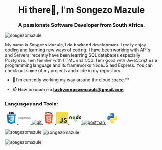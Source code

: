<h1 align="center">Hi there👋, I'm Songezo Mazule</h1>
<h3 align="center">A passionate Software Developer from South Africa.</h3>

<p align="left"> <img src="https://komarev.com/ghpvc/?username=songezomazule&label=Profile%20views&color=0e75b6&style=flat" alt="songezomazule" /> </p>


My name is Songezo Mazule, I do backend development. I really enjoy coding and learning new ways of coding. I have been working with API's and Servers, recently have been learning SQL databases especially Postgress.
I am familior with HTML and CSS.
I am good with JavaScript as a programming language and its frameworks NodeJS and Express.
You can check out some of my projects and code in my repository.

- 🌱 I’m currently working my way around the cloud space.**

- 📫 How to reach me **luckysongezomazule@gmail.com**

<p align="left">
</p>

<h3 align="left">Languages and Tools:</h3>
<p align="left"> <a href="https://www.w3schools.com/css/" target="_blank" rel="noreferrer"> <img src="https://raw.githubusercontent.com/devicons/devicon/master/icons/css3/css3-original-wordmark.svg" alt="css3" width="40" height="40"/> </a> <a href="https://expressjs.com" target="_blank" rel="noreferrer"> <img src="https://raw.githubusercontent.com/devicons/devicon/master/icons/express/express-original-wordmark.svg" alt="express" width="40" height="40"/> </a> <a href="https://git-scm.com/" target="_blank" rel="noreferrer"> <img src="https://www.vectorlogo.zone/logos/git-scm/git-scm-icon.svg" alt="git" width="40" height="40"/> </a> <a href="https://www.w3.org/html/" target="_blank" rel="noreferrer"> <img src="https://raw.githubusercontent.com/devicons/devicon/master/icons/html5/html5-original-wordmark.svg" alt="html5" width="40" height="40"/> </a> <a href="https://developer.mozilla.org/en-US/docs/Web/JavaScript" target="_blank" rel="noreferrer"> <img src="https://raw.githubusercontent.com/devicons/devicon/master/icons/javascript/javascript-original.svg" alt="javascript" width="40" height="40"/> </a> <a href="https://nodejs.org" target="_blank" rel="noreferrer"> <img src="https://raw.githubusercontent.com/devicons/devicon/master/icons/nodejs/nodejs-original-wordmark.svg" alt="nodejs" width="40" height="40"/> </a> <a href="https://postman.com" target="_blank" rel="noreferrer"> <img src="https://www.vectorlogo.zone/logos/getpostman/getpostman-icon.svg" alt="postman" width="40" height="40"/> </a> <a href="https://www.python.org" target="_blank" rel="noreferrer"> <img src="https://raw.githubusercontent.com/devicons/devicon/master/icons/python/python-original.svg" alt="python" width="40" height="40"/> </a> </p>

<p><img align="left" src="https://github-readme-stats.vercel.app/api/top-langs?username=songezomazule&show_icons=true&locale=en&layout=compact" alt="songezomazule" /></p>

<p>&nbsp;<img align="center" src="https://github-readme-stats.vercel.app/api?username=songezomazule&show_icons=true&locale=en" alt="songezomazule" /></p>

<p><img align="center" src="https://github-readme-streak-stats.herokuapp.com/?user=songezomazule&" alt="songezomazule" /></p>
